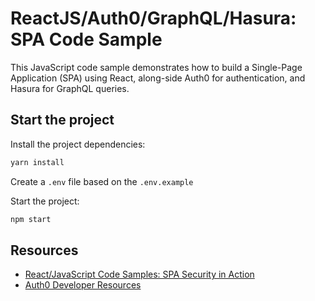 # ReactJS/Auth0/GraphQL/Hasura: SPA Code Sample

This JavaScript code sample demonstrates how to build a Single-Page Application (SPA) using React, along-side Auth0 for authentication, and Hasura for GraphQL queries.

## Start the project

Install the project dependencies:

```bash
yarn install
```

Create a `.env` file based on the `.env.example`

Start the project:

```bash
npm start
```

## Resources

- [React/JavaScript Code Samples: SPA Security in Action](https://developer.auth0.com/resources/code-samples/spa/react)
- [Auth0 Developer Resources](https://developer.auth0.com/resources)
